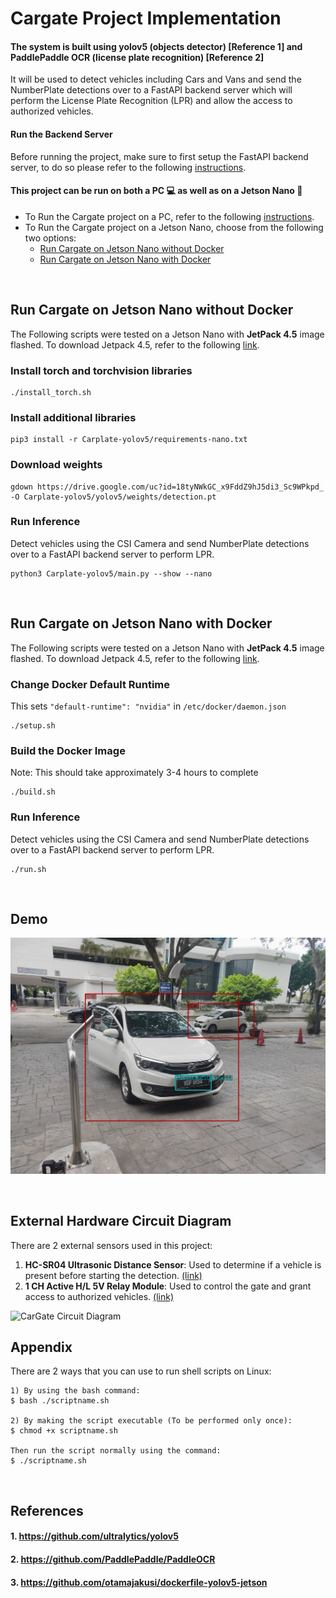 # Cargate Project Implementation
#### The system is built using yolov5 (objects detector) [Reference 1] and PaddlePaddle OCR (license plate recognition) [Reference 2]

It will be used to detect vehicles including Cars and Vans and send the NumberPlate detections over to a FastAPI backend server which will perform the License Plate Recognition (LPR) and allow the access to authorized vehicles.

#### Run the Backend Server
Before running the project, make sure to first setup the FastAPI backend server, to do so please refer to the following [instructions](Kraftboard-Fastapi/README.MD).

#### This project can be run on both a PC 💻 as well as on a Jetson Nano 📼    
- To Run the Cargate project on a PC, refer to the following [instructions](Carplate-yolov5/README.md).
- To Run the Cargate project on a Jetson Nano, choose from the following two options:   
  - [Run Cargate on Jetson Nano without Docker](#run-cargate-on-jetson-nano-without-docker)
  - [Run Cargate on Jetson Nano with Docker](#run-cargate-on-jetson-nano-with-docker)

<br />

## Run Cargate on Jetson Nano without Docker
The Following scripts were tested on a Jetson Nano with **JetPack 4.5** image flashed. To download Jetpack 4.5, refer to the following [link](https://developer.nvidia.com/jetpack-sdk-45-archive).

### Install torch and torchvision libraries
```
./install_torch.sh
```

### Install additional libraries
```
pip3 install -r Carplate-yolov5/requirements-nano.txt
```

### Download weights
```
gdown https://drive.google.com/uc?id=18tyNWkGC_x9FddZ9hJ5di3_Sc9WPkpd_ -O Carplate-yolov5/yolov5/weights/detection.pt
```

### Run Inference
Detect vehicles using the CSI Camera and send NumberPlate detections over to a FastAPI backend server to perform LPR.
```
python3 Carplate-yolov5/main.py --show --nano
```

<br />

## Run Cargate on Jetson Nano with Docker
The Following scripts were tested on a Jetson Nano with **JetPack 4.5** image flashed. To download Jetpack 4.5, refer to the following [link](https://developer.nvidia.com/jetpack-sdk-45-archive).

### Change Docker Default Runtime
This sets ```"default-runtime": "nvidia"``` in ```/etc/docker/daemon.json```
```
./setup.sh
```

### Build the Docker Image 
Note: This should take approximately 3-4 hours to complete
```
./build.sh
```

### Run Inference
Detect vehicles using the CSI Camera and send NumberPlate detections over to a FastAPI backend server to perform LPR.
```
./run.sh
```

<br />

## **Demo**
![car and license plate detection](./result.jpg)

<br />

## External Hardware Circuit Diagram
There are 2 external sensors used in this project:
1) **HC-SR04 Ultrasonic Distance Sensor**: Used to determine if a vehicle is present before starting the detection. [(link)](https://my.cytron.io/p-3v-5.5v-ultrasonic-ranging-module?r=1&gclid=Cj0KCQjw3f6HBhDHARIsAD_i3D-F-Jbar0A6EUIiDZ_Uve30oZ26GYebag4zr8nsH9GjRjN0Baa66QMaAm-wEALw_wcB)          
2) **1 CH Active H/L 5V Relay Module**: Used to control the gate and grant access to authorized vehicles. [(link)](https://my.cytron.io/p-1ch-active-h-l-5v-optocoupler-relay-module?search=single%20channel&description=1)       

![CarGate Circuit Diagram](https://user-images.githubusercontent.com/68045710/127173320-dfba41cb-7f76-4e7c-98df-4b95899fe72c.PNG)

## Appendix

There are 2 ways that you can use to run shell scripts on Linux:
```
1) By using the bash command:   
$ bash ./scriptname.sh   

2) By making the script executable (To be performed only once):        
$ chmod +x scriptname.sh   

Then run the script normally using the command:   
$ ./scriptname.sh      
```

<br />

## **References**
#### 1. https://github.com/ultralytics/yolov5
#### 2. https://github.com/PaddlePaddle/PaddleOCR 
#### 3. https://github.com/otamajakusi/dockerfile-yolov5-jetson
